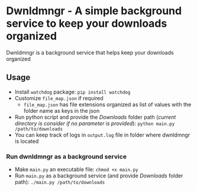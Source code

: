 # Dwnldmngr - A simple background service to keep your downloads organized
Dwnldmngr is a background service that helps keep your downloads organized 

## Usage
- Install `watchdog` package: `pip install watchdog`
- Customize `file_map.json` if required
  - `file_map.json` has file extensions organized as list of values with the folder name as keys in the json
- Run python script and provide the *Downloads* folder path (*current directory is consider if no parameter is provided*): `python main.py /path/to/downloads`
- You can keep track of logs in `output.log` file in folder where dwnldmngr is located

### Run dwnldmngr as a background service
- Make `main.py` an executable file: `chmod +x main.py`
- Run `main.py` as a background service (and provide *Downloads* folder path):  `./main.py /path/to/downloads`